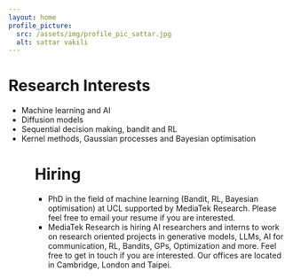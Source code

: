 ```yaml
---
layout: home
profile_picture:
  src: /assets/img/profile_pic_sattar.jpg
  alt: sattar vakili
---
```


# Research Interests

<ul>
  <li> Machine learning and AI</li>
  <li> Diffusion models</li>
  <li> Sequential decision making, bandit and RL</li>
  <li> Kernel methods, Gaussian processes and Bayesian optimisation</li>
<ul>



# Hiring
<ul>
 	<li>PhD in the field of machine learning (Bandit, RL, Bayesian optimisation) at UCL supported by MediaTek Research. Please feel free to email your resume if you are interested.</li>
 	<li>MediaTek Research is hiring AI researchers and interns to work on research oriented projects in generative models, LLMs, AI for communication, RL, Bandits, GPs, Optimization and more. Feel free to get in touch if you are interested. Our offices are located in Cambridge, London and Taipei.</li>
</ul>
